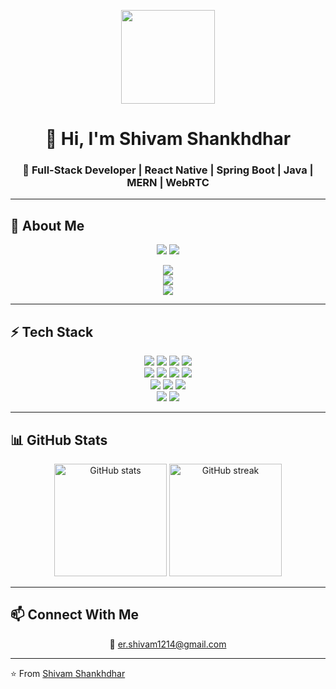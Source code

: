 <p align="center">
  <img src="https://github.com/shivamShankhdhar.png" width="150" />
</p>



<h1 align="center">👋 Hi, I'm Shivam Shankhdhar</h1>
<h3 align="center">🚀 Full-Stack Developer | React Native | Spring Boot | Java | MERN | WebRTC</h3>

---

## 🌟 About Me  

<p align="center">
  <img src="https://img.shields.io/badge/B.Tech-Computer_Science-6A5ACD?style=for-the-badge&logo=graduated&logoColor=white" />
  <img src="https://img.shields.io/badge/PG_Diploma-Advanced_Computing-20B2AA?style=for-the-badge&logo=hackerrank&logoColor=white" />
</p>

<div align="center">
  <img src="https://img.shields.io/badge/🌱-Exploring_Microservices_with_Spring_Boot-FF6F61?style=for-the-badge" /><br/>
  <img src="https://img.shields.io/badge/💡-Love_Building_Cross_Platform_Apps_with_React_Native-00BFFF?style=for-the-badge" /><br/>
  <img src="https://img.shields.io/badge/🎯-Contributing_to_Open_Source_and_Building_Products-FFD700?style=for-the-badge" />
</div>

---

## ⚡ Tech Stack  

<p align="center">
  <!-- Frontend -->
  <img src="https://img.shields.io/badge/React-20232A?style=for-the-badge&logo=react&logoColor=61DAFB" />
  <img src="https://img.shields.io/badge/Next.js-000000?style=for-the-badge&logo=nextdotjs&logoColor=white" />
  <img src="https://img.shields.io/badge/React_Native-20232A?style=for-the-badge&logo=react&logoColor=61DAFB" />
  <img src="https://img.shields.io/badge/Tailwind_CSS-38B2AC?style=for-the-badge&logo=tailwindcss&logoColor=white" />

  <!-- Backend -->
  <br/>
  <img src="https://img.shields.io/badge/Node.js-43853D?style=for-the-badge&logo=node.js&logoColor=white" />
  <img src="https://img.shields.io/badge/Express.js-404D59?style=for-the-badge" />
  <img src="https://img.shields.io/badge/Java-ED8B00?style=for-the-badge&logo=openjdk&logoColor=white" />
  <img src="https://img.shields.io/badge/Spring_Boot-6DB33F?style=for-the-badge&logo=springboot&logoColor=white" />

  <!-- Database -->
  <br/>
  <img src="https://img.shields.io/badge/MongoDB-4EA94B?style=for-the-badge&logo=mongodb&logoColor=white" />
  <img src="https://img.shields.io/badge/PostgreSQL-316192?style=for-the-badge&logo=postgresql&logoColor=white" />
  <img src="https://img.shields.io/badge/Firebase-FFCA28?style=for-the-badge&logo=firebase&logoColor=black" />

  <!-- DevOps -->
  <br/>
  <img src="https://img.shields.io/badge/Docker-2496ED?style=for-the-badge&logo=docker&logoColor=white" />
  <img src="https://img.shields.io/badge/AWS-232F3E?style=for-the-badge&logo=amazonaws&logoColor=white" />
</p>

---

## 📊 GitHub Stats  

<p align="center">
  <img src="https://github-readme-stats.vercel.app/api?username=shivamShankhdhar&show_icons=true&theme=radical" alt="GitHub stats" height="180" />
  <img src="https://github-readme-streak-stats.herokuapp.com/?user=shivamShankhdhar&theme=radical" alt="GitHub streak" height="180" />
</p>

---

## 📫 Connect With Me  
<p align="center">
  📧 <a href="mailto:er.shivam1214@gmail.com">er.shivam1214@gmail.com</a>
</p>

---

⭐️ From [Shivam Shankhdhar](https://github.com/shivamShankhdhar)
